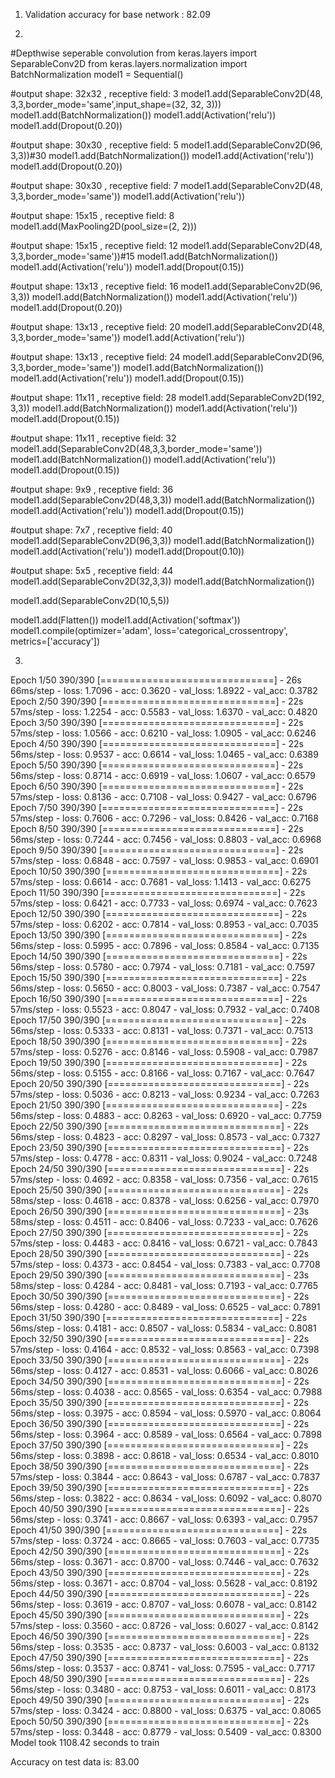 1. Validation accuracy for base network : 82.09

2. 
#Depthwise seperable convolution
from keras.layers import SeparableConv2D
from keras.layers.normalization import BatchNormalization
model1 = Sequential()

#output shape: 32x32 , receptive field: 3
model1.add(SeparableConv2D(48, 3,3,border_mode='same',input_shape=(32, 32, 3)))
model1.add(BatchNormalization())
model1.add(Activation('relu'))
model1.add(Dropout(0.20))

#output shape: 30x30 , receptive field: 5
model1.add(SeparableConv2D(96, 3,3))#30
model1.add(BatchNormalization())
model1.add(Activation('relu'))
model1.add(Dropout(0.20))

#output shape: 30x30 , receptive field: 7
model1.add(SeparableConv2D(48, 3,3,border_mode='same'))
model1.add(Activation('relu'))

#output shape: 15x15 , receptive field: 8
model1.add(MaxPooling2D(pool_size=(2, 2)))

#output shape: 15x15 , receptive field: 12
model1.add(SeparableConv2D(48, 3,3,border_mode='same'))#15
model1.add(BatchNormalization())
model1.add(Activation('relu'))
model1.add(Dropout(0.15))

#output shape: 13x13 , receptive field: 16
model1.add(SeparableConv2D(96, 3,3))
model1.add(BatchNormalization())
model1.add(Activation('relu'))
model1.add(Dropout(0.20))

#output shape: 13x13 , receptive field: 20
model1.add(SeparableConv2D(48, 3,3,border_mode='same'))
model1.add(Activation('relu'))

#output shape: 13x13 , receptive field: 24
model1.add(SeparableConv2D(96, 3,3,border_mode='same'))
model1.add(BatchNormalization())
model1.add(Activation('relu'))
model1.add(Dropout(0.15))

#output shape: 11x11 , receptive field: 28
model1.add(SeparableConv2D(192, 3,3))
model1.add(BatchNormalization())
model1.add(Activation('relu'))
model1.add(Dropout(0.15))

#output shape: 11x11 , receptive field: 32 
model1.add(SeparableConv2D(48,3,3,border_mode='same'))
model1.add(BatchNormalization())
model1.add(Activation('relu'))
model1.add(Dropout(0.15))

#output shape: 9x9 , receptive field: 36
model1.add(SeparableConv2D(48,3,3))
model1.add(BatchNormalization())
model1.add(Activation('relu'))
model1.add(Dropout(0.15))

#output shape: 7x7 , receptive field: 40
model1.add(SeparableConv2D(96,3,3))
model1.add(BatchNormalization())
model1.add(Activation('relu'))
model1.add(Dropout(0.10))

#output shape: 5x5 , receptive field: 44
model1.add(SeparableConv2D(32,3,3))
model1.add(BatchNormalization())

model1.add(SeparableConv2D(10,5,5))

model1.add(Flatten())
model1.add(Activation('softmax'))
model1.compile(optimizer='adam', loss='categorical_crossentropy', metrics=['accuracy']) 



3.
Epoch 1/50
390/390 [==============================] - 26s 66ms/step - loss: 1.7096 - acc: 0.3620 - val_loss: 1.8922 - val_acc: 0.3782
Epoch 2/50
390/390 [==============================] - 22s 57ms/step - loss: 1.2254 - acc: 0.5583 - val_loss: 1.6370 - val_acc: 0.4820
Epoch 3/50
390/390 [==============================] - 22s 57ms/step - loss: 1.0566 - acc: 0.6210 - val_loss: 1.0905 - val_acc: 0.6246
Epoch 4/50
390/390 [==============================] - 22s 56ms/step - loss: 0.9537 - acc: 0.6614 - val_loss: 1.0465 - val_acc: 0.6389
Epoch 5/50
390/390 [==============================] - 22s 56ms/step - loss: 0.8714 - acc: 0.6919 - val_loss: 1.0607 - val_acc: 0.6579
Epoch 6/50
390/390 [==============================] - 22s 57ms/step - loss: 0.8136 - acc: 0.7108 - val_loss: 0.9427 - val_acc: 0.6796
Epoch 7/50
390/390 [==============================] - 22s 57ms/step - loss: 0.7606 - acc: 0.7296 - val_loss: 0.8426 - val_acc: 0.7168
Epoch 8/50
390/390 [==============================] - 22s 56ms/step - loss: 0.7244 - acc: 0.7456 - val_loss: 0.8803 - val_acc: 0.6968
Epoch 9/50
390/390 [==============================] - 22s 57ms/step - loss: 0.6848 - acc: 0.7597 - val_loss: 0.9853 - val_acc: 0.6901
Epoch 10/50
390/390 [==============================] - 22s 57ms/step - loss: 0.6614 - acc: 0.7681 - val_loss: 1.1413 - val_acc: 0.6275
Epoch 11/50
390/390 [==============================] - 22s 57ms/step - loss: 0.6421 - acc: 0.7733 - val_loss: 0.6974 - val_acc: 0.7623
Epoch 12/50
390/390 [==============================] - 22s 57ms/step - loss: 0.6202 - acc: 0.7814 - val_loss: 0.8953 - val_acc: 0.7035
Epoch 13/50
390/390 [==============================] - 22s 56ms/step - loss: 0.5995 - acc: 0.7896 - val_loss: 0.8584 - val_acc: 0.7135
Epoch 14/50
390/390 [==============================] - 22s 56ms/step - loss: 0.5780 - acc: 0.7974 - val_loss: 0.7181 - val_acc: 0.7597
Epoch 15/50
390/390 [==============================] - 22s 56ms/step - loss: 0.5650 - acc: 0.8003 - val_loss: 0.7387 - val_acc: 0.7547
Epoch 16/50
390/390 [==============================] - 22s 57ms/step - loss: 0.5523 - acc: 0.8047 - val_loss: 0.7932 - val_acc: 0.7408
Epoch 17/50
390/390 [==============================] - 22s 56ms/step - loss: 0.5333 - acc: 0.8131 - val_loss: 0.7371 - val_acc: 0.7513
Epoch 18/50
390/390 [==============================] - 22s 57ms/step - loss: 0.5276 - acc: 0.8146 - val_loss: 0.5908 - val_acc: 0.7987
Epoch 19/50
390/390 [==============================] - 22s 56ms/step - loss: 0.5155 - acc: 0.8166 - val_loss: 0.7167 - val_acc: 0.7647
Epoch 20/50
390/390 [==============================] - 22s 57ms/step - loss: 0.5036 - acc: 0.8213 - val_loss: 0.9234 - val_acc: 0.7263
Epoch 21/50
390/390 [==============================] - 22s 56ms/step - loss: 0.4883 - acc: 0.8263 - val_loss: 0.6920 - val_acc: 0.7759
Epoch 22/50
390/390 [==============================] - 22s 56ms/step - loss: 0.4823 - acc: 0.8297 - val_loss: 0.8573 - val_acc: 0.7327
Epoch 23/50
390/390 [==============================] - 22s 57ms/step - loss: 0.4778 - acc: 0.8311 - val_loss: 0.9024 - val_acc: 0.7248
Epoch 24/50
390/390 [==============================] - 22s 57ms/step - loss: 0.4692 - acc: 0.8358 - val_loss: 0.7356 - val_acc: 0.7615
Epoch 25/50
390/390 [==============================] - 22s 58ms/step - loss: 0.4618 - acc: 0.8378 - val_loss: 0.6256 - val_acc: 0.7970
Epoch 26/50
390/390 [==============================] - 23s 58ms/step - loss: 0.4511 - acc: 0.8406 - val_loss: 0.7233 - val_acc: 0.7626
Epoch 27/50
390/390 [==============================] - 22s 57ms/step - loss: 0.4483 - acc: 0.8416 - val_loss: 0.6721 - val_acc: 0.7843
Epoch 28/50
390/390 [==============================] - 22s 57ms/step - loss: 0.4373 - acc: 0.8454 - val_loss: 0.7383 - val_acc: 0.7708
Epoch 29/50
390/390 [==============================] - 23s 58ms/step - loss: 0.4284 - acc: 0.8481 - val_loss: 0.7193 - val_acc: 0.7765
Epoch 30/50
390/390 [==============================] - 22s 56ms/step - loss: 0.4280 - acc: 0.8489 - val_loss: 0.6525 - val_acc: 0.7891
Epoch 31/50
390/390 [==============================] - 22s 56ms/step - loss: 0.4181 - acc: 0.8507 - val_loss: 0.5834 - val_acc: 0.8081
Epoch 32/50
390/390 [==============================] - 22s 57ms/step - loss: 0.4164 - acc: 0.8532 - val_loss: 0.8563 - val_acc: 0.7398
Epoch 33/50
390/390 [==============================] - 22s 56ms/step - loss: 0.4127 - acc: 0.8531 - val_loss: 0.6066 - val_acc: 0.8026
Epoch 34/50
390/390 [==============================] - 22s 56ms/step - loss: 0.4038 - acc: 0.8565 - val_loss: 0.6354 - val_acc: 0.7988
Epoch 35/50
390/390 [==============================] - 22s 56ms/step - loss: 0.3975 - acc: 0.8594 - val_loss: 0.5970 - val_acc: 0.8064
Epoch 36/50
390/390 [==============================] - 22s 56ms/step - loss: 0.3964 - acc: 0.8589 - val_loss: 0.6564 - val_acc: 0.7898
Epoch 37/50
390/390 [==============================] - 22s 56ms/step - loss: 0.3898 - acc: 0.8618 - val_loss: 0.6534 - val_acc: 0.8010
Epoch 38/50
390/390 [==============================] - 22s 57ms/step - loss: 0.3844 - acc: 0.8643 - val_loss: 0.6787 - val_acc: 0.7837
Epoch 39/50
390/390 [==============================] - 22s 56ms/step - loss: 0.3822 - acc: 0.8634 - val_loss: 0.6092 - val_acc: 0.8070
Epoch 40/50
390/390 [==============================] - 22s 56ms/step - loss: 0.3741 - acc: 0.8667 - val_loss: 0.6393 - val_acc: 0.7957
Epoch 41/50
390/390 [==============================] - 22s 57ms/step - loss: 0.3724 - acc: 0.8665 - val_loss: 0.7603 - val_acc: 0.7735
Epoch 42/50
390/390 [==============================] - 22s 56ms/step - loss: 0.3671 - acc: 0.8700 - val_loss: 0.7446 - val_acc: 0.7632
Epoch 43/50
390/390 [==============================] - 22s 56ms/step - loss: 0.3671 - acc: 0.8704 - val_loss: 0.5628 - val_acc: 0.8192
Epoch 44/50
390/390 [==============================] - 22s 56ms/step - loss: 0.3619 - acc: 0.8707 - val_loss: 0.6078 - val_acc: 0.8142
Epoch 45/50
390/390 [==============================] - 22s 57ms/step - loss: 0.3560 - acc: 0.8726 - val_loss: 0.6027 - val_acc: 0.8142
Epoch 46/50
390/390 [==============================] - 22s 56ms/step - loss: 0.3535 - acc: 0.8737 - val_loss: 0.6003 - val_acc: 0.8132
Epoch 47/50
390/390 [==============================] - 22s 56ms/step - loss: 0.3537 - acc: 0.8741 - val_loss: 0.7595 - val_acc: 0.7717
Epoch 48/50
390/390 [==============================] - 22s 56ms/step - loss: 0.3480 - acc: 0.8753 - val_loss: 0.6011 - val_acc: 0.8173
Epoch 49/50
390/390 [==============================] - 22s 57ms/step - loss: 0.3424 - acc: 0.8800 - val_loss: 0.6375 - val_acc: 0.8065
Epoch 50/50
390/390 [==============================] - 22s 57ms/step - loss: 0.3448 - acc: 0.8779 - val_loss: 0.5409 - val_acc: 0.8300
Model took 1108.42 seconds to train

Accuracy on test data is: 83.00
